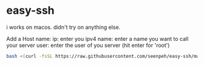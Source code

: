 # easy-ssh

i works on macos. didn't try on anything else.

Add a Host name:
  ip: enter you ipv4
  name: enter a name you want to call your server
  user: enter the user of you server (hit enter for 'root')

```bash
bash <(curl -fsSL https://raw.githubusercontent.com/seenpeh/easy-ssh/main/add.sh)
```
